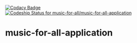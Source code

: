 [![Codacy Badge](https://api.codacy.com/project/badge/Grade/8fd6418aed24434ba9e7dd6fd9bc26f6)](https://www.codacy.com/app/music_for_all/music-for-all-application?utm_source=github.com&amp;utm_medium=referral&amp;utm_content=music-for-all/music-for-all-application&amp;utm_campaign=Badge_Grade)
[![Codeship Status for music-for-all/music-for-all-application](https://codeship.com/projects/31703d10-1c38-0134-32d8-0ec0cb0a396b/status?branch=master)](https://codeship.com/projects/159842)

# music-for-all-application